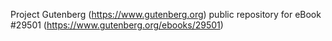 Project Gutenberg (https://www.gutenberg.org) public repository for eBook #29501 (https://www.gutenberg.org/ebooks/29501)

